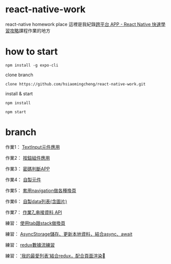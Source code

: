 # react-native-work
react-native homework place
這裡是我紀錄[跨平台 APP - React Native 快速學習攻略](https://hahow.in/courses/5dbe90cfa4b1c600214d0ab5/main)課程作業的地方

# how to start
```
npm install -g expo-cli
```

clone branch
```
clone https://github.com/hsiaomingcheng/react-native-work.git
``` 

install & start
```
npm install

npm start
```

# branch
作業1： [TextInput元件應用](https://github.com/hsiaomingcheng/react-native-work/tree/feature/200903/homework_1/chris)

作業2： [按鈕組件應用](https://github.com/hsiaomingcheng/react-native-work/tree/feature/200903/homework_2/chris)

作業3： [密碼判斷APP](https://github.com/hsiaomingcheng/react-native-work/tree/feature/200903/homework_3/chris)

作業4： [自製元件](https://github.com/hsiaomingcheng/react-native-work/tree/feature/200904/homework_4/chris)

作業5： [套用navigation做各種換頁](https://github.com/hsiaomingcheng/react-native-work/tree/feature/200907/homework_5/chris)

作業6： [自製data列表(含圖片)](https://github.com/hsiaomingcheng/react-native-work/tree/feature/200909/homework_6/chris)

作業7： [作業7_串接資料 API](https://github.com/hsiaomingcheng/react-native-work/tree/feature/200916/homework_7/chris)

練習： [使用tab跟stack做換頁](https://github.com/hsiaomingcheng/react-native-work/tree/feature/200904/pratice_navgation/chris)

練習： [AsyncStorage儲存、更新本地資料，結合async、await](https://github.com/hsiaomingcheng/react-native-work/tree/feature/200909/pratice_storage/chris)

練習： [redux數據流練習](https://github.com/hsiaomingcheng/react-native-work/tree/feature/200910/pratice_redux/chris)

練習： ['我的最愛列表'結合redux，配合頁面渲染](https://github.com/hsiaomingcheng/react-native-work/tree/feature/200929/practice_addFavorite/chris)